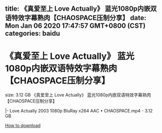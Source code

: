 
title: 《真爱至上 Love Actually》 蓝光1080p内嵌双语特效字幕熟肉【CHAOSPACE压制分享】
date: Mon Jan 06 2020 17:47:57 GMT+0800 (CST)    
categories: baidu
---

# 《真爱至上 Love Actually》 蓝光1080p内嵌双语特效字幕熟肉【CHAOSPACE压制分享】
size: 3.12 GB
 《真爱至上 Love Actually》 蓝光1080p内嵌双语特效字幕熟肉【CHAOSPACE压制分享】
 
|- Love Actually 2003 1080p BluRay x264 AAC • CHAOSPACE.mp4 - 3.12 GB

[How to download](https://bpcam.bemobtrk.com/go/2ceec3aa-1ca2-46d6-b9ff-aaa5c184517c?jno=3154)
